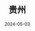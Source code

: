 ---
title: 贵州
description: 高原湖泊与蓝天
coverImage: /shutu.jpg
date: 2024-05-03
featured: true
slug: guizhou
---